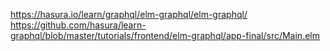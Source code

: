 https://hasura.io/learn/graphql/elm-graphql/elm-graphql/
https://github.com/hasura/learn-graphql/blob/master/tutorials/frontend/elm-graphql/app-final/src/Main.elm